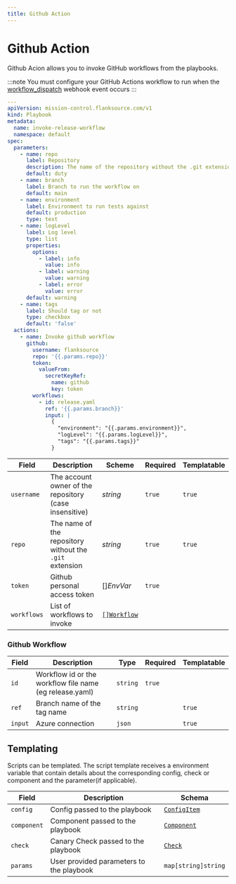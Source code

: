 ```yaml
---
title: Github Action
---
```


# <Icon name="github"/> Github Action

Github Acion allows you to invoke GitHub workflows from the playbooks.

:::note
You must configure your GitHub Actions workflow to run when the [workflow_dispatch](https://docs.github.com/en/webhooks/webhook-events-and-payloads#workflow_dispatch) webhook event occurs
:::

```yaml title="invoke-release-workflow.yaml"
---
apiVersion: mission-control.flanksource.com/v1
kind: Playbook
metadata:
  name: invoke-release-workflow
  namespace: default
spec:
  parameters:
    - name: repo
      label: Repository
      description: The name of the repository without the .git extension
      default: duty
    - name: branch
      label: Branch to run the workflow on
      default: main
    - name: environment
      label: Environment to run tests against
      default: production
      type: text
    - name: logLevel
      label: Log level
      type: list
      properties:
        options:
          - label: info
            value: info
          - label: warning
            value: warning
          - label: error
            value: error
      default: warning
    - name: tags
      label: Should tag or not
      type: checkbox
      default: 'false'
  actions:
    - name: Invoke github workflow
      github:
        username: flanksource
        repo: '{{.params.repo}}'
        token:
          valueFrom:
            secretKeyRef:
              name: github
              key: token
        workflows:
          - id: release.yaml
            ref: '{{.params.branch}}'
            input: |
              {
                "environment": "{{.params.environment}}",
                "logLevel": "{{.params.logLevel}}",
                "tags": "{{.params.tags}}"
              }
```

| Field       | Description                                             | Scheme                                           | Required | Templatable |
| ----------- | ------------------------------------------------------- | ------------------------------------------------ | -------- | ----------- |
| `username`  | The account owner of the repository (case insensitive)  | _string_                                         | `true`   | `true`      |
| `repo`      | The name of the repository without the `.git` extension | _string_                                         | `true`   | `true`      |
| `token`     | Github personal access token                            | <CommonLink to="secrets">[]_EnvVar_</CommonLink> | `true`   |             |
| `workflows` | List of workflows to invoke                             | [`[]Workflow`](#github-workflow)                 |          |             |

### Github Workflow

| Field   | Description                                             | Type     | Required | Templatable |
| ------- | ------------------------------------------------------- | -------- | -------- | ----------- |
| `id`    | Workflow id or the workflow file name (eg release.yaml) | `string` | `true`   |             |
| `ref`   | Branch name of the tag name                             | `string` |          | `true`      |
| `input` | Azure connection                                        | `json`   |          | `true`      |

## Templating

Scripts can be templated. The script template receives a environment variable that contain details about the corresponding config, check or component and the parameter(if applicable).

| Field       | Description                              | Schema                                       |
| ----------- | ---------------------------------------- | -------------------------------------------- |
| `config`    | Config passed to the playbook            | [`ConfigItem`](./reference/config-db/config-item) |
| `component` | Component passed to the playbook         | [`Component`](../references/component.md)    |
| `check`     | Canary Check passed to the playbook      | [`Check`](/reference/canary-checker/checl)            |
| `params`    | User provided parameters to the playbook | `map[string]string`                          |
